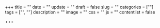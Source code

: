 +++
title = ""
date = ""
update = ""
draft = false
slug = ""
categories = [""]
tags = ["", ""]
description = ""
image = ""
css = ""
js = ""
contentlist = false

+++
